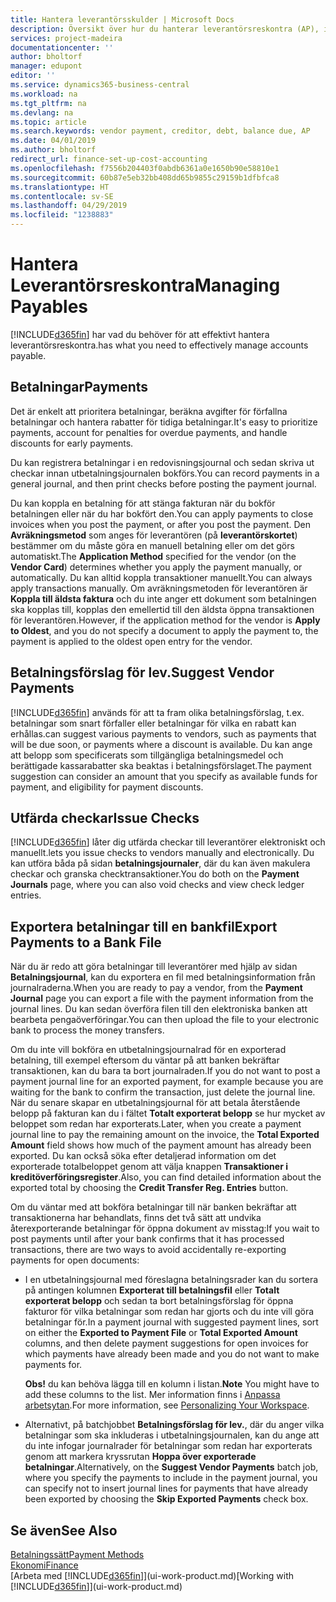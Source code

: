 ```yaml
---
title: Hantera leverantörsskulder | Microsoft Docs
description: Översikt över hur du hanterar leverantörsreskontra (AP), inklusive leverantörsbetalningar fordringsägare, skulder, och förfallen betalning.
services: project-madeira
documentationcenter: ''
author: bholtorf
manager: edupont
editor: ''
ms.service: dynamics365-business-central
ms.workload: na
ms.tgt_pltfrm: na
ms.devlang: na
ms.topic: article
ms.search.keywords: vendor payment, creditor, debt, balance due, AP
ms.date: 04/01/2019
ms.author: bholtorf
redirect_url: finance-set-up-cost-accounting
ms.openlocfilehash: f7556b204403f0abdb6361a0e1650b90e58810e1
ms.sourcegitcommit: 60b87e5eb32bb408dd65b9855c29159b1dfbfca8
ms.translationtype: HT
ms.contentlocale: sv-SE
ms.lasthandoff: 04/29/2019
ms.locfileid: "1238883"
---
```

# <a name="managing-payables"></a><span data-ttu-id="29826-103">Hantera Leverantörsreskontra</span><span class="sxs-lookup"><span data-stu-id="29826-103">Managing Payables</span></span>
[!INCLUDE[d365fin](includes/d365fin_md.md)] <span data-ttu-id="29826-104">har vad du behöver för att effektivt hantera leverantörsreskontra.</span><span class="sxs-lookup"><span data-stu-id="29826-104">has what you need to effectively manage accounts payable.</span></span>  

## <a name="payments"></a><span data-ttu-id="29826-105">Betalningar</span><span class="sxs-lookup"><span data-stu-id="29826-105">Payments</span></span>
<span data-ttu-id="29826-106">Det är enkelt att prioritera betalningar, beräkna avgifter för förfallna betalningar och hantera rabatter för tidiga betalningar.</span><span class="sxs-lookup"><span data-stu-id="29826-106">It's easy to prioritize payments, account for penalties for overdue payments, and handle discounts for early payments.</span></span>

<span data-ttu-id="29826-107">Du kan registrera betalningar i en redovisningsjournal och sedan skriva ut checkar innan utbetalningsjournalen bokförs.</span><span class="sxs-lookup"><span data-stu-id="29826-107">You can record payments in a general journal, and then print checks before posting the payment journal.</span></span>

<span data-ttu-id="29826-108">Du kan koppla en betalning för att stänga fakturan när du bokför betalningen eller när du har bokfört den.</span><span class="sxs-lookup"><span data-stu-id="29826-108">You can apply payments to close invoices when you post the payment, or after you post the payment.</span></span> <span data-ttu-id="29826-109">Den **Avräkningsmetod** som anges för leverantören (på **leverantörskortet**) bestämmer om du måste göra en manuell betalning eller om det görs automatiskt.</span><span class="sxs-lookup"><span data-stu-id="29826-109">The **Application Method** specified for the vendor (on the **Vendor Card**) determines whether you apply the payment manually, or automatically.</span></span> <span data-ttu-id="29826-110">Du kan alltid koppla transaktioner manuellt.</span><span class="sxs-lookup"><span data-stu-id="29826-110">You can always apply transactions manually.</span></span> <span data-ttu-id="29826-111">Om avräkningsmetoden för leverantören är **Koppla till äldsta faktura** och du inte anger ett dokument som betalningen ska kopplas till, kopplas den emellertid till den äldsta öppna transaktionen för leverantören.</span><span class="sxs-lookup"><span data-stu-id="29826-111">However, if the application method for the vendor is **Apply to Oldest**, and you do not specify a document to apply the payment to, the payment is applied to the oldest open entry for the vendor.</span></span>

## <a name="suggest-vendor-payments"></a><span data-ttu-id="29826-112">Betalningsförslag för lev.</span><span class="sxs-lookup"><span data-stu-id="29826-112">Suggest Vendor Payments</span></span>
[!INCLUDE[d365fin](includes/d365fin_md.md)] <span data-ttu-id="29826-113">används för att ta fram olika betalningsförslag, t.ex. betalningar som snart förfaller eller betalningar för vilka en rabatt kan erhållas.</span><span class="sxs-lookup"><span data-stu-id="29826-113">can suggest various payments to vendors, such as payments that will be due soon, or payments where a discount is available.</span></span> <span data-ttu-id="29826-114">Du kan ange att belopp som specificerats som tillgängliga betalningsmedel och berättigade kassarabatter ska beaktas i betalningsförslaget.</span><span class="sxs-lookup"><span data-stu-id="29826-114">The payment suggestion can consider an amount that you specify as available funds for payment, and eligibility for payment discounts.</span></span>

## <a name="issue-checks"></a><span data-ttu-id="29826-115">Utfärda checkar</span><span class="sxs-lookup"><span data-stu-id="29826-115">Issue Checks</span></span>
[!INCLUDE[d365fin](includes/d365fin_md.md)] <span data-ttu-id="29826-116">låter dig utfärda checkar till leverantörer elektroniskt och manuellt.</span><span class="sxs-lookup"><span data-stu-id="29826-116">lets you issue checks to vendors manually and electronically.</span></span> <span data-ttu-id="29826-117">Du kan utföra båda på sidan **betalningsjournaler**, där du kan även makulera checkar och granska checktransaktioner.</span><span class="sxs-lookup"><span data-stu-id="29826-117">You do both on the **Payment Journals** page, where you can also void checks and view check ledger entries.</span></span>

## <a name="export-payments-to-a-bank-file"></a><span data-ttu-id="29826-118">Exportera betalningar till en bankfil</span><span class="sxs-lookup"><span data-stu-id="29826-118">Export Payments to a Bank File</span></span>
<span data-ttu-id="29826-119">När du är redo att göra betalningar till leverantörer med hjälp av sidan **Betalningsjournal**, kan du exportera en fil med betalningsinformation från journalraderna.</span><span class="sxs-lookup"><span data-stu-id="29826-119">When you are ready to pay a vendor, from the **Payment Journal** page you can export a file with the payment information from the journal lines.</span></span> <span data-ttu-id="29826-120">Du kan sedan överföra filen till den elektroniska banken att bearbeta pengaöverföringar.</span><span class="sxs-lookup"><span data-stu-id="29826-120">You can then upload the file to your electronic bank to process the money transfers.</span></span>

<span data-ttu-id="29826-121">Om du inte vill bokföra en utbetalningsjournalrad för en exporterad betalning, till exempel eftersom du väntar på att banken bekräftar transaktionen, kan du bara ta bort journalraden.</span><span class="sxs-lookup"><span data-stu-id="29826-121">If you do not want to post a payment journal line for an exported payment, for example because you are waiting for the bank to confirm the transaction, just delete the journal line.</span></span> <span data-ttu-id="29826-122">När du senare skapar en utbetalningsjournal för att betala återstående belopp på fakturan kan du i fältet **Totalt exporterat belopp** se hur mycket av beloppet som redan har exporterats.</span><span class="sxs-lookup"><span data-stu-id="29826-122">Later, when you create a payment journal line to pay the remaining amount on the invoice, the **Total Exported Amount** field shows how much of the payment amount has already been exported.</span></span> <span data-ttu-id="29826-123">Du kan också söka efter detaljerad information om det exporterade totalbeloppet genom att välja knappen **Transaktioner i kreditöverföringsregister**.</span><span class="sxs-lookup"><span data-stu-id="29826-123">Also, you can find detailed information about the exported total by choosing the **Credit Transfer Reg. Entries** button.</span></span>

<span data-ttu-id="29826-124">Om du väntar med att bokföra betalningar till när banken bekräftar att transaktionerna har behandlats, finns det två sätt att undvika återexporterande betalningar för öppna dokument av misstag:</span><span class="sxs-lookup"><span data-stu-id="29826-124">If you wait to post payments until after your bank confirms that it has processed transactions, there are two ways to avoid accidentally re-exporting payments for open documents:</span></span>  

* <span data-ttu-id="29826-125">I en utbetalningsjournal med föreslagna betalningsrader kan du sortera på antingen kolumnen **Exporterat till betalningsfil** eller **Totalt exporterat belopp** och sedan ta bort betalningsförslag för öppna fakturor för vilka betalningar som redan har gjorts och du inte vill göra betalningar för.</span><span class="sxs-lookup"><span data-stu-id="29826-125">In a payment journal with suggested payment lines, sort on either the **Exported to Payment File** or **Total Exported Amount** columns, and then delete payment suggestions for open invoices for which payments have already been made and you do not want to make payments for.</span></span>

    <span data-ttu-id="29826-126">**Obs!** du kan behöva lägga till en kolumn i listan.</span><span class="sxs-lookup"><span data-stu-id="29826-126">**Note** You might have to add these columns to the list.</span></span> <span data-ttu-id="29826-127">Mer information finns i [Anpassa arbetsytan](ui-personalization-user.md).</span><span class="sxs-lookup"><span data-stu-id="29826-127">For more information, see [Personalizing Your Workspace](ui-personalization-user.md).</span></span>  
* <span data-ttu-id="29826-128">Alternativt, på batchjobbet **Betalningsförslag för lev.**, där du anger vilka betalningar som ska inkluderas i utbetalningsjournalen, kan du ange att du inte infogar journalrader för betalningar som redan har exporterats genom att markera kryssrutan **Hoppa över exporterade betalningar**.</span><span class="sxs-lookup"><span data-stu-id="29826-128">Alternatively, on the **Suggest Vendor Payments** batch job, where you specify the payments to include in the payment journal, you can specify not to insert journal lines for payments that have already been exported by choosing the **Skip Exported Payments** check box.</span></span>

## <a name="see-also"></a><span data-ttu-id="29826-129">Se även</span><span class="sxs-lookup"><span data-stu-id="29826-129">See Also</span></span>
[<span data-ttu-id="29826-130">Betalningssätt</span><span class="sxs-lookup"><span data-stu-id="29826-130">Payment Methods</span></span>](finance-payment-methods.md)  
[<span data-ttu-id="29826-131">Ekonomi</span><span class="sxs-lookup"><span data-stu-id="29826-131">Finance</span></span>](finance.md)  
<span data-ttu-id="29826-132">[Arbeta med [!INCLUDE[d365fin](includes/d365fin_md.md)]](ui-work-product.md)</span><span class="sxs-lookup"><span data-stu-id="29826-132">[Working with [!INCLUDE[d365fin](includes/d365fin_md.md)]](ui-work-product.md)</span></span>
